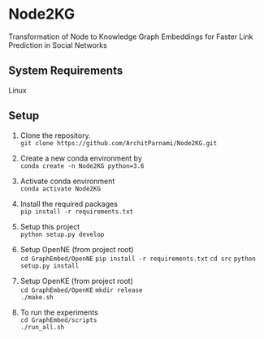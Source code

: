 # Node2KG
Transformation of Node to Knowledge Graph Embeddings for Faster Link Prediction in Social Networks 

## System Requirements
Linux


## Setup

1. Clone the repository.  
    `git clone https://github.com/ArchitParnami/Node2KG.git`

2. Create a new conda environment by  
    `conda create -n Node2KG python=3.6`  

3. Activate conda environment  
    `conda activate Node2KG` 

4. Install the required packages  
    `pip install -r requirements.txt`  
 
5. Setup this project   
    `python setup.py develop`  

6. Setup OpenNE (from project root)  
    `cd GraphEmbed/OpenNE` 
    `pip install -r requirements.txt` 
    `cd src` 
    `python setup.py install` 

5. Setup OpenKE (from project root)  
    `cd GraphEmbed/OpenKE` 
    `mkdir release`   
    `./make.sh `  

6. To run the experiments  
    `cd GraphEmbed/scripts`  
    `./run_all.sh`  

